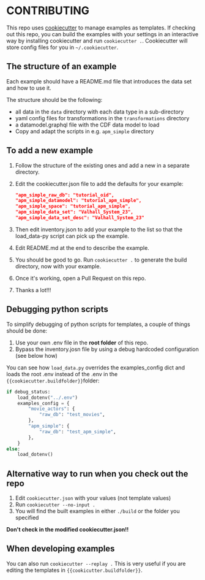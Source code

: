 # CONTRIBUTING

This repo uses [cookiecutter](https://cookiecutter.readthedocs.io/en/stable/index.html) to manage examples
as templates. If checking out this repo, you can build the examples with your settings in an interactive way
by installing cookiecutter and run `cookiecutter .`.
Cookiecutter will store config files for you in `~/.cookiecutter`.

## The structure of an example

Each example should have a README.md file that introduces the data set and how
to use it.

The structure should be the following:

* all data in the `data` directory with each data type in a sub-directory
* yaml config files for transformations in the `transformations` directory
* a datamodel.graphql file with the CDF data model to load
* Copy and adapt the scripts in e.g. `apm_simple` directory

## To add a new example

1. Follow the structure of the existing ones and add a new in a separate directory.
2. Edit the cookiecutter.json file to add the defaults for your example:

    ```json
    "apm_simple_raw_db": "tutorial_oid",
    "apm_simple_datamodel": "tutorial_apm_simple",
    "apm_simple_space": "tutorial_apm_simple",
    "apm_simple_data_set": "Valhall_System_23",
    "apm_simple_data_set_desc": "Valhall_System_23"
    ```

3. Then edit inventory.json to add your example to the list so that the load_data-py script can pick up the example.

4. Edit README.md at the end to describe the example.

5. You should be good to go. Run `cookiecutter .` to generate the build directory, now with your example.

6. Once it's working, open a Pull Request on this repo.

7. Thanks a lot!!!

## Debugging python scripts

To simplify debugging of python scripts for templates, a couple of things should be done:

1. Use your own .env file in the **root folder** of this repo.
2. Bypass the inventory.josn file by using a debug hardcoded configuration (see below how)

You can see how `load_data.py` overrides the examples_config dict and loads the root .env instead of the .env
in the `{{cookiecutter.buildfolder}}`folder:

```python
if debug_status:
    load_dotenv("../.env")
    examples_config = {
        "movie_actors": {
            "raw_db": "test_movies",
        },
        "apm_simple": {
            "raw_db": "test_apm_simple",
        },
    }
else:
    load_dotenv()
```

## Alternative way to run when you check out the repo

1. Edit `cookiecutter.json` with your values (not template values)
2. Run `cookiecutter --no-input .`
3. You will find the built examples in either `./build` or the folder you specified

**Don't check in the modified cookiecutter.json!!**

## When developing examples

You can also run `cookiecutter --replay .` This is very useful if you are editing the templates in `{{cookicutter.buildfolder}}`.
